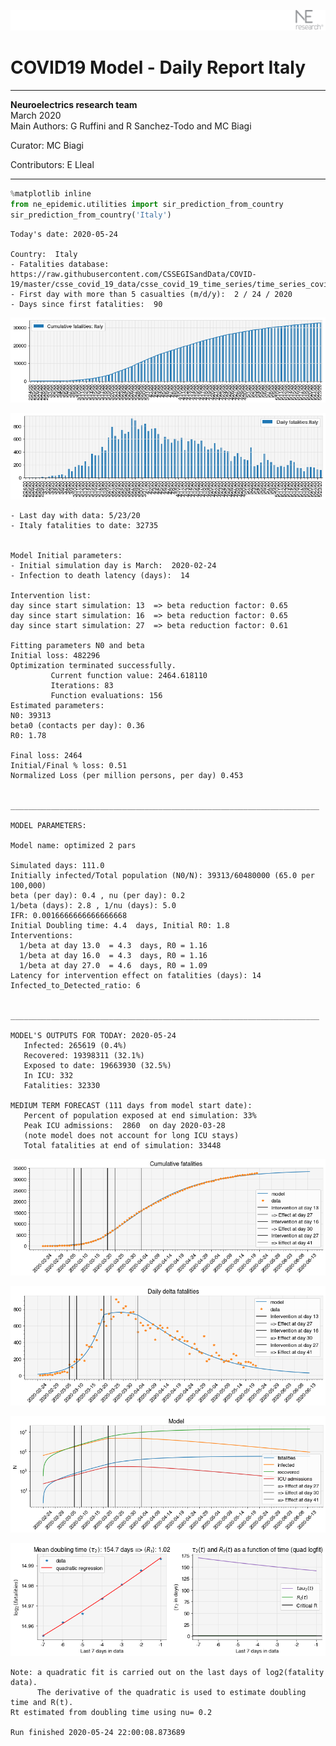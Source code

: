 ![](./images/logo.png)
# COVID19 Model - Daily Report Italy

---

**Neuroelectrics research team**  
March 2020  
Main Authors: G Ruffini and R Sanchez-Todo and MC Biagi

Curator: MC Biagi

Contributors: E Lleal

---


```python
%matplotlib inline
from ne_epidemic.utilities import sir_prediction_from_country
sir_prediction_from_country('Italy')
```

    Today's date: 2020-05-24 
    
    Country:  Italy
    - Fatalities database:  https://raw.githubusercontent.com/CSSEGISandData/COVID-19/master/csse_covid_19_data/csse_covid_19_time_series/time_series_covid19_deaths_global.csv
    - First day with more than 5 casualties (m/d/y):  2 / 24 / 2020
    - Days since first fatalities:  90



![png](02%20-%20Daily_Report_Italy_files/02%20-%20Daily_Report_Italy_1_1.png)



![png](02%20-%20Daily_Report_Italy_files/02%20-%20Daily_Report_Italy_1_2.png)


    - Last day with data: 5/23/20
    - Italy fatalities to date: 32735
     
    
    Model Initial parameters:
    - Initial simulation day is March:  2020-02-24
    - Infection to death latency (days):  14
    
    Intervention list:
    day since start simulation: 13  => beta reduction factor: 0.65
    day since start simulation: 16  => beta reduction factor: 0.65
    day since start simulation: 27  => beta reduction factor: 0.61
    
    Fitting parameters N0 and beta
    Initial loss: 482296
    Optimization terminated successfully.
             Current function value: 2464.618110
             Iterations: 83
             Function evaluations: 156
    Estimated parameters:
    N0: 39313
    beta0 (contacts per day): 0.36
    R0: 1.78
    
    Final loss: 2464
    Initial/Final % loss: 0.51
    Normalized Loss (per million persons, per day) 0.453 
    
    
    _____________________________________________________________________
     
    MODEL PARAMETERS:
    
    Model name: optimized 2 pars
    
    Simulated days: 111.0
    Initially infected/Total population (N0/N): 39313/60480000 (65.0 per 100,000)
    beta (per day): 0.4 , nu (per day): 0.2
    1/beta (days): 2.8 , 1/nu (days): 5.0
    IFR: 0.0016666666666666668
    Initial Doubling time: 4.4  days, Initial R0: 1.8
    Interventions:
      1/beta at day 13.0  = 4.3  days, R0 = 1.16
      1/beta at day 16.0  = 4.3  days, R0 = 1.16
      1/beta at day 27.0  = 4.6  days, R0 = 1.09
    Latency for intervention effect on fatalities (days): 14
    Infected_to_Detected_ratio: 6
    
    
    _____________________________________________________________________
    
    MODEL'S OUTPUTS FOR TODAY: 2020-05-24
       Infected: 265619 (0.4%)
       Recovered: 19398311 (32.1%)
       Exposed to date: 19663930 (32.5%)
       In ICU: 332
       Fatalities: 32330
     
    MEDIUM TERM FORECAST (111 days from model start date): 
       Percent of population exposed at end simulation: 33%
       Peak ICU admissions:  2860  on day 2020-03-28
       (note model does not account for long ICU stays)
       Total fatalities at end of simulation: 33448



![png](02%20-%20Daily_Report_Italy_files/02%20-%20Daily_Report_Italy_1_4.png)



![png](02%20-%20Daily_Report_Italy_files/02%20-%20Daily_Report_Italy_1_5.png)



![png](02%20-%20Daily_Report_Italy_files/02%20-%20Daily_Report_Italy_1_6.png)


     



![png](02%20-%20Daily_Report_Italy_files/02%20-%20Daily_Report_Italy_1_8.png)


    Note: a quadratic fit is carried out on the last days of log2(fatality data).
          The derivative of the quadratic is used to estimate doubling time and R(t).
    Rt estimated from doubling time using nu= 0.2
    
    Run finished 2020-05-24 22:00:08.873689



```python

```
